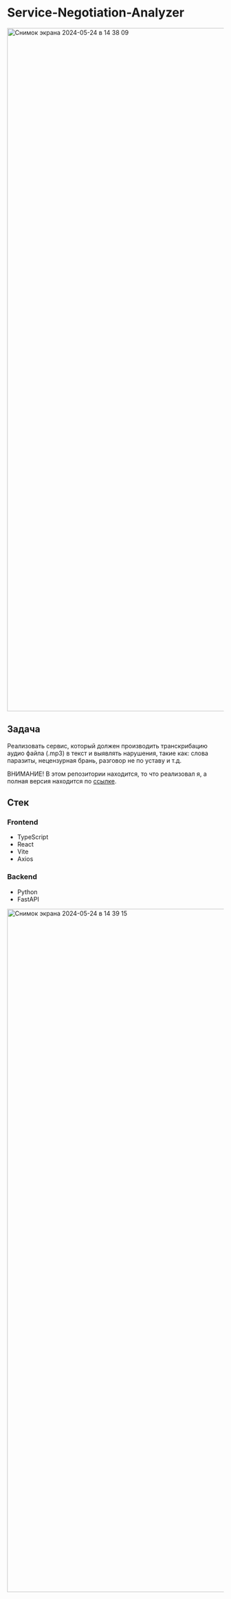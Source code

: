 # Service-Negotiation-Analyzer

<img width="1591" alt="Снимок экрана 2024-05-24 в 14 38 09" src="https://github.com/AllosaurusBakh/ServiceNegotiationAnalyzer-Hack/assets/95144293/4333e910-10eb-405a-a459-bb3f6c59d49a">

## Задача
Реализовать сервис, который должен производить транскрибацию аудио файла (.mp3) в текст и выявлять нарушения, такие как: слова паразиты, нецензурная брань, разговор не по уставу и т.д. 

ВНИМАНИЕ! В этом репозитории находится, то что реализовал я, а полная версия находится по <a href="https://github.com/eresque/-Service-Negotiation-Analyzer">ссылке</a>.

## Стек
### Frontend
- TypeScript
- React
- Vite
- Axios

### Backend
- Python
- FastAPI

<img width="1591" alt="Снимок экрана 2024-05-24 в 14 39 15" src="https://github.com/AllosaurusBakh/ServiceNegotiationAnalyzer-Hack/assets/95144293/b164b276-d4de-420e-ad46-90325d652a0b">
